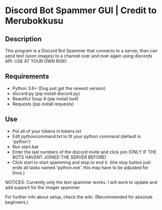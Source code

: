 # Discord Bot Spammer GUI | Credit to Merubokkusu

## Description
This program is a Discord Bot Spammer that connects to a server, than can send text (soon images) to a channel over and over again using discords API. USE AT YOUR OWN RISK!

## Requirements
* Python 3.6+ (Dog just get the newest version)
* discord.py (pip install discord.py)
* Beautiful Soup 4 (pip install bs4)
* Requests (pip install requests)

## Use
* Put all of your tokens in tokens.txt
* Edit pythoncommand.txt to fit your python command (default is 'python')
* Run start.bat
* Enter the last numbers of the discord invite and click join (ONLY IF THE BOTS HAVENT JOINED THE SERVER BEFORE)
* Click start to start spamming and stop to end it. (the stop button just ends all tasks named 'python.exe'. this may have to be adjusted for linux.)

NOTICES: Currently only the text spammer works. I will work to update and add support for the imager spammer.

For further info about setup, check the wiki. (Recommended for absolute beginners.)
